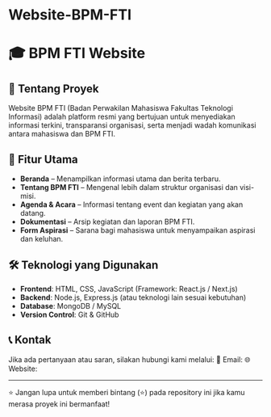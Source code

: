 # Website-BPM-FTI
# 🎓 BPM FTI Website

## 📌 Tentang Proyek
Website BPM FTI (Badan Perwakilan Mahasiswa Fakultas Teknologi Informasi) adalah platform resmi yang bertujuan untuk menyediakan informasi terkini, transparansi organisasi, serta menjadi wadah komunikasi antara mahasiswa dan BPM FTI.

## 🚀 Fitur Utama
- **Beranda** – Menampilkan informasi utama dan berita terbaru.
- **Tentang BPM FTI** – Mengenal lebih dalam struktur organisasi dan visi-misi.
- **Agenda & Acara** – Informasi tentang event dan kegiatan yang akan datang.
- **Dokumentasi** – Arsip kegiatan dan laporan BPM FTI.
- **Form Aspirasi** – Sarana bagi mahasiswa untuk menyampaikan aspirasi dan keluhan.

## 🛠️ Teknologi yang Digunakan
- **Frontend**: HTML, CSS, JavaScript (Framework: React.js / Next.js)
- **Backend**: Node.js, Express.js (atau teknologi lain sesuai kebutuhan)
- **Database**: MongoDB / MySQL
- **Version Control**: Git & GitHub
  
## 📞 Kontak
Jika ada pertanyaan atau saran, silakan hubungi kami melalui:
📧 Email: 
🌐 Website:

---
⭐ Jangan lupa untuk memberi bintang (⭐) pada repository ini jika kamu merasa proyek ini bermanfaat!

